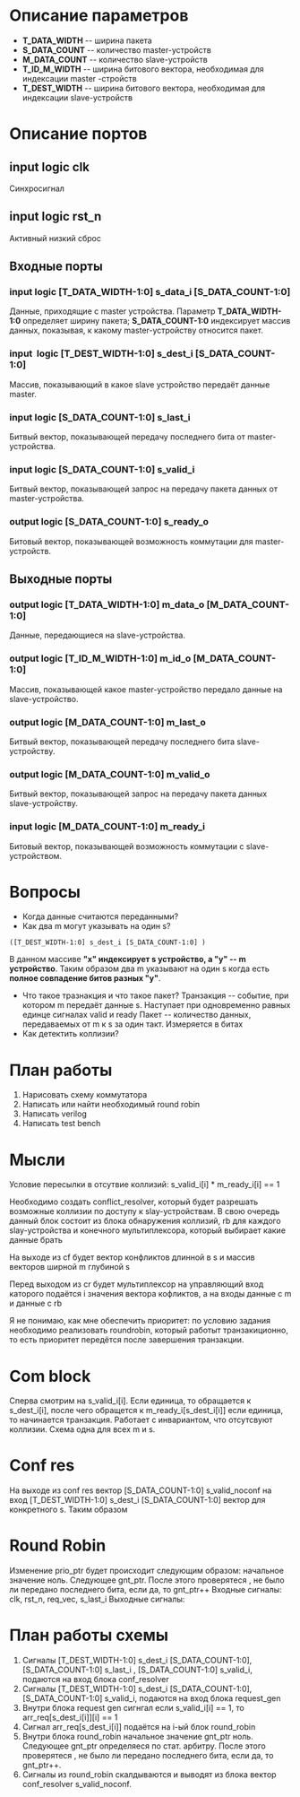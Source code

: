 # Описание параметров
- **T_DATA_WIDTH** -- ширина пакета
- **S_DATA_COUNT** -- количество master-устройств
- **M_DATA_COUNT** -- количество slave-устройств
- **T_ID_M_WIDTH** -- ширина битового вектора, необходимая для индексации master -стройств
- **T_DEST_WIDTH** -- ширина битового вектора, необходимая для индексации slave-устройств

# Описание портов
## input logic clk
Синхросигнал
## input logic rst_n 
Активный низкий сброс
## Входные порты
### input logic [T_DATA_WIDTH-1:0] s_data_i [S_DATA_COUNT-1:0]
Данные, приходящие с master устройства. Параметр **T_DATA_WIDTH-1:0** определяет ширину пакета; **S_DATA_COUNT-1:0** индексирует массив данных, показывая, к какому master-устройству относится пакет.
### input  logic [T_DEST_WIDTH-1:0] s_dest_i [S_DATA_COUNT-1:0]
Массив, показывающий в какое slave устройство передаёт данные master. 
### input logic [S_DATA_COUNT-1:0] s_last_i
Битвый вектор, показывающей передачу последнего бита от master-устройства.
### input logic [S_DATA_COUNT-1:0] s_valid_i
Битвый вектор, показывающей запрос на передачу пакета данных от master-устройства.
### output logic [S_DATA_COUNT-1:0] s_ready_o
Битовый вектор, показывающей возможность коммутации для master-устройств.
## Выходные порты
### output logic [T_DATA_WIDTH-1:0] m_data_o [M_DATA_COUNT-1:0]
Данные, передающиеся на slave-устройства.
### output logic [T_ID_M_WIDTH-1:0] m_id_o [M_DATA_COUNT-1:0]
Массив, показывающей какое master-устройство передало данные на slave-устройство.
### output logic [M_DATA_COUNT-1:0] m_last_o
Битвый вектор, показывающей передачу последнего бита slave-устройству.
### output logic [M_DATA_COUNT-1:0] m_valid_o
Битвый вектор, показывающей запрос на передачу пакета данных slave-устройству.
### input logic [M_DATA_COUNT-1:0] m_ready_i
Битовый вектор, показывающей возможность коммутации c slave-устройством.

# Вопросы
- Когда данные считаются переданными?
- Как два m могут указывать на один s? 
```
([T_DEST_WIDTH-1:0] s_dest_i [S_DATA_COUNT-1:0] )
```
В данном массиве **"x" индексирует s устройство, а "y" -- m устройство**. Таким образом два m указывают на один s когда есть **полное совпадение битов разных "y"**. 
- Что такое тразнакция и что такое пакет?
Транзакция -- событие, при котором m передаёт данные s. Наступает при одновременно  равных единце сигналах valid и ready
Пакет -- количество данных, передаваемых от m к s за один такт. Измеряется в битах
- Как детектить коллизии?
# План работы
1. Нарисовать схему коммутатора
2. Написать или найти необходимый round robin 
3. Написать verilog
4. Написать test bench

# Мысли
Условие пересылки в отсутвие коллизий: s_valid_i[i] * m_ready_i[i] == 1 

Необходимо создать conflict_resolver, который будет разрешать возможные коллизии по доступу к slay-устройствам. В свою очередь данный блок состоит из блока обнаружения коллизий, rb для каждого slay-устройства и конечного мультиплексора, который выбирает какие данные брать

На выходе из cf будет вектор конфликтов длинной в s и массив векторов ширной m глубиной s

Перед выходом из cr будет мультиплексор на управляющий вход каторого подаётся i значения вектора кофликтов, а на входы данные с m и данные с rb

Я не понимаю, как мне обеспечить приоритет: по условию задания необходимо реализовать roundrobin, который работыт транзакиционно, то есть приоритет передётся после завершения транзакции.
# Com block
Сперва смотрим на s_valid_i[i]. Если единица, то обращается к s_dest_i[i], после чего обращется к m_ready_i[s_dest_i[i]] если единица, то начинается транзакция. Работает с инвариантом, что отсутсвуют коллизии. Схема одна для всех m и s.
# Conf res
На выходе из conf res вектор [S_DATA_COUNT-1:0] s_valid_noconf на вход [T_DEST_WIDTH-1:0] s_dest_i [S_DATA_COUNT-1:0] вектор для конкретного s. Таким образом
# Round Robin
Изменение prio_ptr будет происходит следующим образом:
начальное значение ноль. Следующее gnt_ptr. После этого проверятеся , не было ли передано последнего бита, если да, то gnt_ptr++
Входные сигналы: clk, rst_n, req_vec, s_last_i
Выходные сигналы: 


# План работы схемы
1. Сигналы
    [T_DEST_WIDTH-1:0]  s_dest_i [S_DATA_COUNT-1:0],
	[S_DATA_COUNT-1:0] s_last_i ,
	[S_DATA_COUNT-1:0] s_valid_i,
	подаются на вход блока conf_resolver
2. Сигналы
    [T_DEST_WIDTH-1:0]  s_dest_i [S_DATA_COUNT-1:0],
	[S_DATA_COUNT-1:0] s_valid_i,
	подаются на вход блока request_gen
3. Внутри блока request gen сигнгал если s_valid_i[i] == 1, то arr_req[s_dest_i[i]][i] == 1 
4. Сигнал arr_req[s_dest_i[i]] подаётся на i-ый блок round_robin
5. Внутри блока round_robin начальное значение gnt_ptr ноль. Следующее gnt_ptr определяеся по стат. арбитру. После этого проверятеся , не было ли передано последнего бита, если да, то gnt_ptr++.
6. Сигналы из round_robin скалдываются и выводят из блока вектор conf_resolver s_valid_noconf.